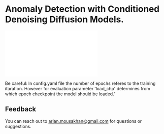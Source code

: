 # Anomaly Detection with Conditioned Denoising Diffusion Models.

![Framework](imges/DDAD_Framework.pdf)


Be careful: In config.yaml file the number of epochs referes to the training itaration. 
However for evaluation parameter 'load_chp' determines from which epoch checkpoint the model should be loaded.'



## Feedback
You can reach out to arian.mousakhan@gmail.com for questions or suggestions.
